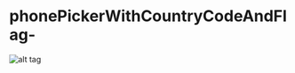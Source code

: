 # phonePickerWithCountryCodeAndFlag-
![alt tag](http://https://s26.postimg.org/ubvbczpbt/app_icon.png/to/img.png)

